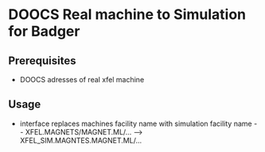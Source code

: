 # DOOCS Real machine to Simulation for Badger

## Prerequisites
- DOOCS adresses of real xfel machine

## Usage
- interface replaces machines facility name with simulation facility name
-- XFEL.MAGNETS/MAGNET.ML/...  --> XFEL_SIM.MAGNTES.MAGNET.ML/...
